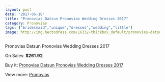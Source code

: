 ```yaml
---
layout: post
date: '2017-06-18'
title: "Pronovias Datsun Pronovias Wedding Dresses 2017"
category: Pronovias
tags: ["bridesmaid","unique","dresses","wedding","little"]
image: http://img.hectodress.com/16332-thickbox_default/pronovias-datsun-pronovias-wedding-dresses-2013.jpg
---
```

Pronovias Datsun Pronovias Wedding Dresses 2017

On Sales: **$261.92**
<a href="https://www.hectodress.com/pronovias/7918-pronovias-datsun-pronovias-wedding-dresses-2013.html"><amp-img layout="responsive" width="600" height="600" src="//img.hectodress.com/16332-thickbox_default/pronovias-datsun-pronovias-wedding-dresses-2013.jpg" alt="Pronovias Datsun Pronovias Wedding Dresses 2017 0" /></a>
<a href="https://www.hectodress.com/pronovias/7918-pronovias-datsun-pronovias-wedding-dresses-2013.html"><amp-img layout="responsive" width="600" height="600" src="//img.hectodress.com/16335-thickbox_default/pronovias-datsun-pronovias-wedding-dresses-2013.jpg" alt="Pronovias Datsun Pronovias Wedding Dresses 2017 1" /></a>
<a href="https://www.hectodress.com/pronovias/7918-pronovias-datsun-pronovias-wedding-dresses-2013.html"><amp-img layout="responsive" width="600" height="600" src="//img.hectodress.com/16334-thickbox_default/pronovias-datsun-pronovias-wedding-dresses-2013.jpg" alt="Pronovias Datsun Pronovias Wedding Dresses 2017 2" /></a>
<a href="https://www.hectodress.com/pronovias/7918-pronovias-datsun-pronovias-wedding-dresses-2013.html"><amp-img layout="responsive" width="600" height="600" src="//img.hectodress.com/16333-thickbox_default/pronovias-datsun-pronovias-wedding-dresses-2013.jpg" alt="Pronovias Datsun Pronovias Wedding Dresses 2017 3" /></a>

Buy it: [Pronovias Datsun Pronovias Wedding Dresses 2017](https://www.hectodress.com/pronovias/7918-pronovias-datsun-pronovias-wedding-dresses-2013.html "Pronovias Datsun Pronovias Wedding Dresses 2017")

View more: [Pronovias](https://www.hectodress.com/139-pronovias "Pronovias")